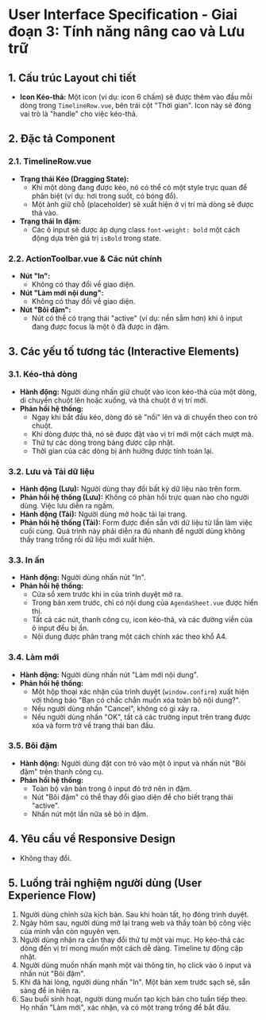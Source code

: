 # User Interface Specification - Giai đoạn 3: Tính năng nâng cao và Lưu trữ

## 1. Cấu trúc Layout chi tiết

-   **Icon Kéo-thả:** Một icon (ví dụ: icon 6 chấm) sẽ được thêm vào đầu mỗi dòng trong `TimelineRow.vue`, bên trái cột "Thời gian". Icon này sẽ đóng vai trò là "handle" cho việc kéo-thả.

## 2. Đặc tả Component

### 2.1. TimelineRow.vue

-   **Trạng thái Kéo (Dragging State):**
    -   Khi một dòng đang được kéo, nó có thể có một style trực quan để phân biệt (ví dụ: hơi trong suốt, có bóng đổ).
    -   Một ảnh giữ chỗ (placeholder) sẽ xuất hiện ở vị trí mà dòng sẽ được thả vào.
-   **Trạng thái In đậm:**
    -   Các ô input sẽ được áp dụng class `font-weight: bold` một cách động dựa trên giá trị `isBold` trong state.

### 2.2. ActionToolbar.vue & Các nút chính

-   **Nút "In":**
    -   Không có thay đổi về giao diện.
-   **Nút "Làm mới nội dung":**
    -   Không có thay đổi về giao diện.
-   **Nút "Bôi đậm":**
    -   Nút có thể có trạng thái "active" (ví dụ: nền sẫm hơn) khi ô input đang được focus là một ô đã được in đậm.

## 3. Các yếu tố tương tác (Interactive Elements)

### 3.1. Kéo-thả dòng

-   **Hành động:** Người dùng nhấn giữ chuột vào icon kéo-thả của một dòng, di chuyển chuột lên hoặc xuống, và thả chuột ở vị trí mới.
-   **Phản hồi hệ thống:**
    -   Ngay khi bắt đầu kéo, dòng đó sẽ "nổi" lên và di chuyển theo con trỏ chuột.
    -   Khi dòng được thả, nó sẽ được đặt vào vị trí mới một cách mượt mà.
    -   Thứ tự các dòng trong bảng được cập nhật.
    -   Thời gian của các dòng bị ảnh hưởng được tính toán lại.

### 3.2. Lưu và Tải dữ liệu

-   **Hành động (Lưu):** Người dùng thay đổi bất kỳ dữ liệu nào trên form.
-   **Phản hồi hệ thống (Lưu):** Không có phản hồi trực quan nào cho người dùng. Việc lưu diễn ra ngầm.
-   **Hành động (Tải):** Người dùng mở hoặc tải lại trang.
-   **Phản hồi hệ thống (Tải):** Form được điền sẵn với dữ liệu từ lần làm việc cuối cùng. Quá trình này phải diễn ra đủ nhanh để người dùng không thấy trang trống rồi dữ liệu mới xuất hiện.

### 3.3. In ấn

-   **Hành động:** Người dùng nhấn nút "In".
-   **Phản hồi hệ thống:**
    -   Cửa sổ xem trước khi in của trình duyệt mở ra.
    -   Trong bản xem trước, chỉ có nội dung của `AgendaSheet.vue` được hiển thị.
    -   Tất cả các nút, thanh công cụ, icon kéo-thả, và các đường viền của ô input đều bị ẩn.
    -   Nội dung được phân trang một cách chính xác theo khổ A4.

### 3.4. Làm mới

-   **Hành động:** Người dùng nhấn nút "Làm mới nội dung".
-   **Phản hồi hệ thống:**
    -   Một hộp thoại xác nhận của trình duyệt (`window.confirm`) xuất hiện với thông báo "Bạn có chắc chắn muốn xóa toàn bộ nội dung?".
    -   Nếu người dùng nhấn "Cancel", không có gì xảy ra.
    -   Nếu người dùng nhấn "OK", tất cả các trường input trên trang được xóa và form trở về trạng thái ban đầu.

### 3.5. Bôi đậm

-   **Hành động:** Người dùng đặt con trỏ vào một ô input và nhấn nút "Bôi đậm" trên thanh công cụ.
-   **Phản hồi hệ thống:**
    -   Toàn bộ văn bản trong ô input đó trở nên in đậm.
    -   Nút "Bôi đậm" có thể thay đổi giao diện để cho biết trạng thái "active".
    -   Nhấn nút một lần nữa sẽ bỏ in đậm.

## 4. Yêu cầu về Responsive Design

-   Không thay đổi.

## 5. Luồng trải nghiệm người dùng (User Experience Flow)

1.  Người dùng chỉnh sửa kịch bản. Sau khi hoàn tất, họ đóng trình duyệt.
2.  Ngày hôm sau, người dùng mở lại trang web và thấy toàn bộ công việc của mình vẫn còn nguyên vẹn.
3.  Người dùng nhận ra cần thay đổi thứ tự một vài mục. Họ kéo-thả các dòng đến vị trí mong muốn một cách dễ dàng. Timeline tự động cập nhật.
4.  Người dùng muốn nhấn mạnh một vài thông tin, họ click vào ô input và nhấn nút "Bôi đậm".
5.  Khi đã hài lòng, người dùng nhấn "In". Một bản xem trước sạch sẽ, sẵn sàng để in hiện ra.
6.  Sau buổi sinh hoạt, người dùng muốn tạo kịch bản cho tuần tiếp theo. Họ nhấn "Làm mới", xác nhận, và có một trang trống để bắt đầu.

